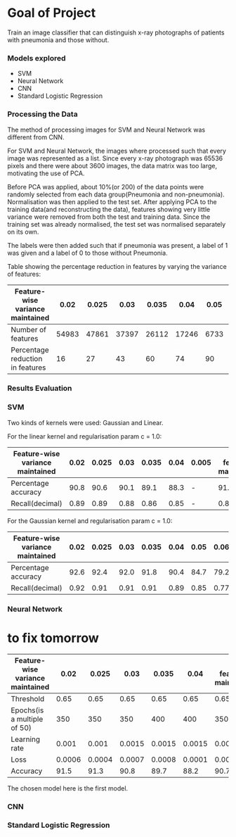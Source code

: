 # Goal of Project
Train an image classifier that can distinguish x-ray photographs of patients with pneumonia 
and those without.

### Models explored
- SVM
- Neural Network
- CNN
- Standard Logistic Regression

### Processing the Data

The method of processing images for SVM and Neural Network was different from CNN.

For SVM and Neural Network, the images where processed such that every image was represented as a list.
Since every x-ray photograph was 65536 pixels and there were about 3600 images, the data matrix was too 
large, motivating the use of PCA.

Before PCA was applied, about 10%(or 200) of the data points were randomly selected from each data group(Pneumonia
and non-pneumonia). Normalisation was then applied to the test set. After applying PCA to the training data(and 
reconstructing the data), features showing very little variance were removed from both the test and training data. Since
the training set was already normalised, the test set was normalised separately on its own.

The labels were then added such that if pneumonia was present, a label of 1 was given and a label of 0 to those without 
Pneumonia.

Table showing the percentage reduction in features by varying the variance of features:

Feature-wise variance maintained | 0.02  | 0.025 | 0.03  | 0.035 | 0.04 | 0.05 | 0.06 | All features maintained |
--- |-------|-------|-------|-------|-------|------|------|-------------------------|
Number of features | 54983 | 47861 | 37397 | 26112 | 17246 | 6733 | 2306 | 63336                   |
Percentage reduction in features | 16    | 27    | 43    | 60    | 74    | 90  | 96   | 0    |

### Results Evaluation

### SVM

Two kinds of kernels were used: Gaussian and Linear.

For the linear kernel and regularisation param c = 1.0:

Feature-wise variance maintained | 0.02 | 0.025 | 0.03 | 0.035 | 0.04 | 0.005 | All features maintained |
--- |------|-------|------|-------|------|-------|-------------------------|
Percentage accuracy | 90.8 | 90.6  | 90.1 | 89.1  | 88.3 | -     | 91.1                    |
Recall(decimal) | 0.89 | 0.89  | 0.88 | 0.86  | 0.85 | -     | 0.89                    |

For the Gaussian kernel and regularisation param c = 1.0:

Feature-wise variance maintained | 0.02 | 0.025 | 0.03 | 0.035 | 0.04 | 0.05 | 0.06 | All features maintained |
--- |------|-------|------|-------|------|------|------|-------------------------|
Percentage accuracy | 92.6 | 92.4  | 92.0 | 91.8  | 90.4 | 84.7 | 79.2 | 92.3                    |
Recall(decimal) | 0.92 | 0.91  | 0.91 | 0.91  | 0.89 | 0.85 | 0.77 | 0.92                    |

### Neural Network

# to fix tomorrow
Feature-wise variance maintained | 0.02   | 0.025  | 0.03   | 0.035  | 0.04   | All features maintained |
--- |--------|--------|--------|--------|--------|-------------------------|
Threshold | 0.65   | 0.65   | 0.65   | 0.65   | 0.65   | 0.65                    |
Epochs(is a multiple of 50) | 350    | 350    | 350    | 400    | 400    | 350                     |
Learning rate | 0.001  | 0.001  | 0.0015 | 0.0015 | 0.0015 | 0.001                   |
Loss | 0.0006 | 0.0004 | 0.0007 | 0.0008 | 0.0001 | 0.001                   |
Accuracy | 91.5   | 91.3   | 90.8   | 89.7   | 88.2   | 90.7                    |

The chosen model here is the first model.

### CNN

### Standard Logistic Regression